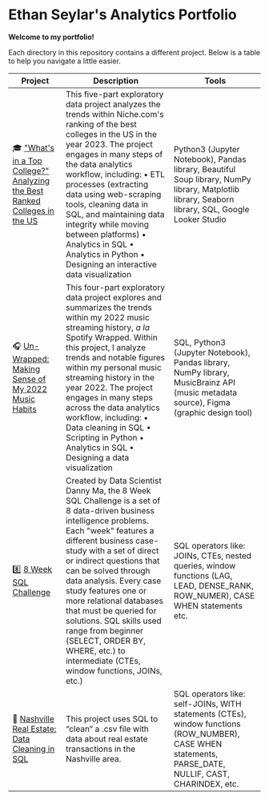 # Ethan Seylar's Analytics Portfolio

**Welcome to my portfolio!**

Each directory in this repository contains a different project. Below is a table to help you navigate a little easier.

| Project | Description | Tools |
|---|---|---|
| 🎓 ["What's in a Top College?" Analyzing the Best Ranked Colleges in the US](https://github.com/eseylar/PortfolioProjects/tree/main/TopCollegesAnalysis) | This five-part exploratory data project analyzes the trends within Niche.com's ranking of the best colleges in the US in the year 2023. The project engages in many steps of the data analytics workflow, including: • ETL processes (extracting data using web-scraping tools, cleaning data in SQL, and maintaining data integrity while moving between platforms) • Analytics in SQL • Analytics in Python • Designing an interactive data visualization | Python3 (Jupyter Notebook), Pandas library, Beautiful Soup library, NumPy library, Matplotlib library, Seaborn library, SQL, Google Looker Studio |
| 🎧 [Un-Wrapped: Making Sense of My 2022 Music Habits](https://github.com/eseylar/PortfolioProjects/tree/main/2022MusicWrapped) | This four-part exploratory data project explores and summarizes the trends within my 2022 music streaming history, _a la_ Spotify Wrapped. Within this project, I analyze trends and notable figures within my personal music streaming history in the year 2022. The project engages in many steps across the data analytics workflow, including: • Data cleaning in SQL • Scripting in Python • Analytics in SQL • Designing a data visualization | SQL, Python3 (Jupyter Notebook), Pandas library, NumPy library, MusicBrainz API (music metadata source), Figma (graphic design tool) |
| 8️⃣ [8 Week SQL Challenge](https://github.com/eseylar/PortfolioProjects/tree/main/8WeekSQLChallenge)  | Created by Data Scientist Danny Ma, the 8 Week SQL Challenge is a set of 8 data-driven business intelligence problems. Each "week" features a different business case-study with a set of direct or indirect questions that can be solved through data analysis. Every case study features one or more relational databases that must be queried for solutions.  SQL skills used range from beginner (SELECT, ORDER BY, WHERE, etc.) to intermediate (CTEs, window functions, JOINs, etc.) | SQL operators like: JOINs, CTEs, nested queries, window functions (LAG, LEAD, DENSE_RANK, ROW_NUMER), CASE WHEN statements etc.  |
| 🏡 [Nashville Real Estate: Data Cleaning in SQL](https://github.com/eseylar/PortfolioProjects/tree/main/NashvilleHousing) | This project uses SQL to “clean” a .csv file with data about real estate transactions in the Nashville area.  | SQL operators like: self-JOINs, WITH statements (CTEs), window functions (ROW_NUMBER), CASE WHEN statements, PARSE_DATE, NULLIF, CAST, CHARINDEX, etc. |
